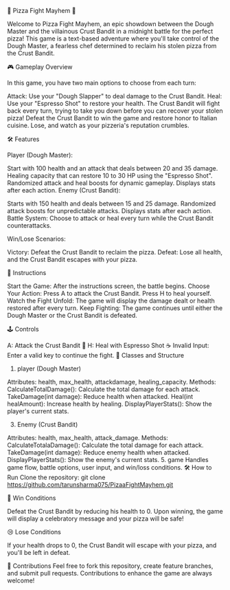 🍕 Pizza Fight Mayhem 🍕

Welcome to Pizza Fight Mayhem, an epic showdown between the Dough Master and the villainous Crust Bandit in a midnight battle for the perfect pizza! This game is a text-based adventure where you'll take control of the Dough Master, a fearless chef determined to reclaim his stolen pizza from the Crust Bandit.

🎮 Gameplay Overview

In this game, you have two main options to choose from each turn:

Attack: Use your "Dough Slapper" to deal damage to the Crust Bandit.
Heal: Use your "Espresso Shot" to restore your health.
The Crust Bandit will fight back every turn, trying to take you down before you can recover your stolen pizza! Defeat the Crust Bandit to win the game and restore honor to Italian cuisine. Lose, and watch as your pizzeria's reputation crumbles.

🛠️ Features

Player (Dough Master):

Start with 100 health and an attack that deals between 20 and 35 damage.
Healing capacity that can restore 10 to 30 HP using the "Espresso Shot".
Randomized attack and heal boosts for dynamic gameplay.
Displays stats after each action.
Enemy (Crust Bandit):

Starts with 150 health and deals between 15 and 25 damage.
Randomized attack boosts for unpredictable attacks.
Displays stats after each action.
Battle System: Choose to attack or heal every turn while the Crust Bandit counterattacks.

Win/Lose Scenarios:


Victory: Defeat the Crust Bandit to reclaim the pizza.
Defeat: Lose all health, and the Crust Bandit escapes with your pizza.

📜 Instructions

Start the Game: After the instructions screen, the battle begins.
Choose Your Action:
Press A to attack the Crust Bandit.
Press H to heal yourself.
Watch the Fight Unfold: The game will display the damage dealt or health restored after every turn.
Keep Fighting: The game continues until either the Dough Master or the Crust Bandit is defeated.

🕹️ Controls

A: Attack the Crust Bandit 🥊
H: Heal with Espresso Shot ☕
Invalid Input: Enter a valid key to continue the fight.
🧩 Classes and Structure

1. player (Dough Master)
   
Attributes: health, max_health, attackdamage, healing_capacity.
Methods:
CalculateTotalDamage(): Calculate the total damage for each attack.
TakeDamage(int damage): Reduce health when attacked.
Heal(int healAmount): Increase health by healing.
DisplayPlayerStats(): Show the player's current stats.

3. Enemy (Crust Bandit)
   
Attributes: health, max_health, attack_damage.
Methods:
CalculateTotalaDamage(): Calculate the total damage for each attack.
TakeDamage(int damage): Reduce enemy health when attacked.
DisplayPlayerStats(): Show the enemy's current stats.
5. game
Handles game flow, battle options, user input, and win/loss conditions.
🛠️ How to Run
Clone the repository:
git clone https://github.com/tarunsharma075/PizaaFightMayhem.git


🎉 Win Conditions

Defeat the Crust Bandit by reducing his health to 0. Upon winning, the game will display a celebratory message and your pizza will be safe!

😢 Lose Conditions

If your health drops to 0, the Crust Bandit will escape with your pizza, and you'll be left in defeat.

🤝 Contributions
Feel free to fork this repository, create feature branches, and submit pull requests. Contributions to enhance the game are always welcome!
